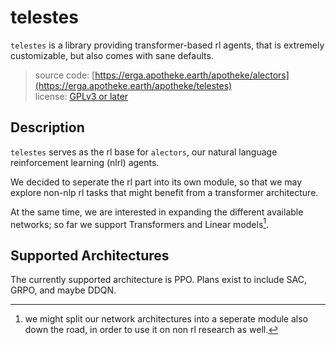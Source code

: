 # telestes

`telestes` is a library providing transformer-based rl agents, that is extremely customizable, but also comes with sane defaults.

> source code: [https://erga.apotheke.earth/apotheke/alectors](https://erga.apotheke.earth/apotheke/telestes)  
> license: [GPLv3 or later](https://gnu.org/licenses/gpl-3.0.html)  

## Description

`telestes` serves as the rl base for `alectors`, our natural language reinforcement learning (nlrl) agents.

We decided to seperate the rl part into its own module, so that we may explore non-nlp rl tasks that might benefit from a transformer architecture.

At the same time, we are interested in expanding the different available networks; so far we support Transformers and Linear models[^1].

## Supported Architectures

The currently supported architecture is PPO. Plans exist to include SAC, GRPO, and maybe DDQN.

[^1]: we might split our network architectures into a seperate module also down the road, in order to use it on non rl research as well.


